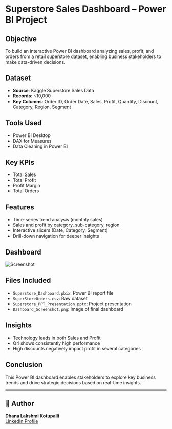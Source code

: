 #  Superstore Sales Dashboard – Power BI Project

## Objective
To build an interactive Power BI dashboard analyzing sales, profit, and orders from a retail superstore dataset, enabling business stakeholders to make data-driven decisions.

## Dataset
- **Source**: Kaggle Superstore Sales Data
- **Records**: ~10,000
- **Key Columns**: Order ID, Order Date, Sales, Profit, Quantity, Discount, Category, Region, Segment

## Tools Used
- Power BI Desktop
- DAX for Measures
- Data Cleaning in Power BI

## Key KPIs
- Total Sales
- Total Profit
- Profit Margin
- Total Orders

## Features
- Time-series trend analysis (monthly sales)
- Sales and profit by category, sub-category, region
- Interactive slicers (Date, Category, Segment)
- Drill-down navigation for deeper insights

## Dashboard
![Screenshot](https://github.com/user-attachments/assets/f7ad8bb0-b588-4dc2-be72-f48914642b04)

## Files Included
- `Superstore_Dashboard.pbix`: Power BI report file
- `SuperStoreOrders.csv`: Raw dataset
- `Superstore_PPT_Presentation.pptx`: Project presentation
- `Dashboard_Screenshot.png`: Image of final dashboard

## Insights
- Technology leads in both Sales and Profit
- Q4 shows consistently high performance
- High discounts negatively impact profit in several categories

## Conclusion
This Power BI dashboard enables stakeholders to explore key business trends and drive strategic decisions based on real-time insights.

---

## 🔗 Author
**Dhana Lakshmi Kotupalli**  
[LinkedIn Profile](https://www.linkedin.com/in/dhanalakshmik506)
